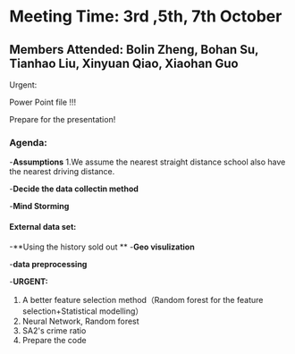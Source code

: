 # Meeting Time: 3rd ,5th, 7th October

## Members Attended: **Bolin Zheng, Bohan Su, Tianhao Liu, Xinyuan Qiao, Xiaohan Guo**

Urgent:

Power Point file !!!

Prepare for the presentation!


### Agenda:

-**Assumptions**
1.We assume the nearest straight distance school also have the nearest driving distance.

-**Decide the data collectin method**

-**Mind Storming**

#### **External data set:**

-**Using the history sold out **
-**Geo visulization**

-**data preprocessing**

-**URGENT:**

1. A better feature selection method（Random forest for the feature selection+Statistical modelling）
2. Neural Network, Random forest
3. SA2's crime ratio
4. Prepare the code
